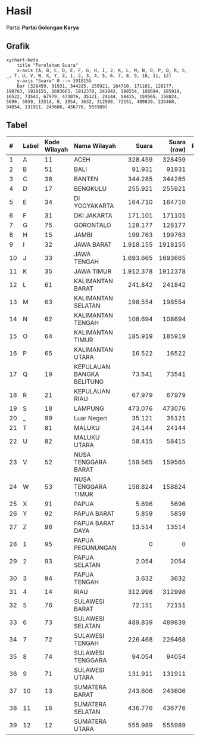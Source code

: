 # Hasil

Partai **Partai Golongan Karya**

## Grafik

```mermaid
xychart-beta
    title "Perolehan Suara"
    x-axis [A, B, C, D, E, F, G, H, I, J, K, L, M, N, O, P, Q, R, S, _, T, U, V, W, X, Y, Z, 1, 2, 3, 4, 5, 6, 7, 8, 9, 10, 11, 12]
    y-axis "Suara" 0 --> 1918155
    bar [328459, 91931, 344285, 255921, 164710, 171101, 128177, 199763, 1918155, 1693665, 1912378, 241842, 198554, 108694, 185919, 16522, 73541, 67979, 473076, 35121, 24144, 58415, 159565, 158824, 5696, 5859, 13514, 0, 2054, 3632, 312998, 72151, 489839, 226468, 94054, 131911, 243606, 436776, 555989]
```

## Tabel

| #  | Label | Kode Wilayah | Nama Wilayah              | Suara     | Suara (raw) | Persentase |
|:-- |:----- |:------------ |:------------------------- | ---------:| -----------:| ----------:|
| 1  | A     | 11           | ACEH                      | 328.459   | 328459      | 2,83       |
| 2  | B     | 51           | BALI                      | 91.931    | 91931       | 0,79       |
| 3  | C     | 36           | BANTEN                    | 344.285   | 344285      | 2,97       |
| 4  | D     | 17           | BENGKULU                  | 255.921   | 255921      | 2,21       |
| 5  | E     | 34           | DI YOGYAKARTA             | 164.710   | 164710      | 1,42       |
| 6  | F     | 31           | DKI JAKARTA               | 171.101   | 171101      | 1,47       |
| 7  | G     | 75           | GORONTALO                 | 128.177   | 128177      | 1,10       |
| 8  | H     | 15           | JAMBI                     | 199.763   | 199763      | 1,72       |
| 9  | I     | 32           | JAWA BARAT                | 1.918.155 | 1918155     | 16,53      |
| 10 | J     | 33           | JAWA TENGAH               | 1.693.665 | 1693665     | 14,59      |
| 11 | K     | 35           | JAWA TIMUR                | 1.912.378 | 1912378     | 16,48      |
| 12 | L     | 61           | KALIMANTAN BARAT          | 241.842   | 241842      | 2,08       |
| 13 | M     | 63           | KALIMANTAN SELATAN        | 198.554   | 198554      | 1,71       |
| 14 | N     | 62           | KALIMANTAN TENGAH         | 108.694   | 108694      | 0,94       |
| 15 | O     | 64           | KALIMANTAN TIMUR          | 185.919   | 185919      | 1,60       |
| 16 | P     | 65           | KALIMANTAN UTARA          | 16.522    | 16522       | 0,14       |
| 17 | Q     | 19           | KEPULAUAN BANGKA BELITUNG | 73.541    | 73541       | 0,63       |
| 18 | R     | 21           | KEPULAUAN RIAU            | 67.979    | 67979       | 0,59       |
| 19 | S     | 18           | LAMPUNG                   | 473.076   | 473076      | 4,08       |
| 20 | _     | 99           | Luar Negeri               | 35.121    | 35121       | 0,30       |
| 21 | T     | 81           | MALUKU                    | 24.144    | 24144       | 0,21       |
| 22 | U     | 82           | MALUKU UTARA              | 58.415    | 58415       | 0,50       |
| 23 | V     | 52           | NUSA TENGGARA BARAT       | 159.565   | 159565      | 1,37       |
| 24 | W     | 53           | NUSA TENGGARA TIMUR       | 158.824   | 158824      | 1,37       |
| 25 | X     | 91           | PAPUA                     | 5.696     | 5696        | 0,05       |
| 26 | Y     | 92           | PAPUA BARAT               | 5.859     | 5859        | 0,05       |
| 27 | Z     | 96           | PAPUA BARAT DAYA          | 13.514    | 13514       | 0,12       |
| 28 | 1     | 95           | PAPUA PEGUNUNGAN          | 0         | 0           | 0,00       |
| 29 | 2     | 93           | PAPUA SELATAN             | 2.054     | 2054        | 0,02       |
| 30 | 3     | 94           | PAPUA TENGAH              | 3.632     | 3632        | 0,03       |
| 31 | 4     | 14           | RIAU                      | 312.998   | 312998      | 2,70       |
| 32 | 5     | 76           | SULAWESI BARAT            | 72.151    | 72151       | 0,62       |
| 33 | 6     | 73           | SULAWESI SELATAN          | 489.839   | 489839      | 4,22       |
| 34 | 7     | 72           | SULAWESI TENGAH           | 226.468   | 226468      | 1,95       |
| 35 | 8     | 74           | SULAWESI TENGGARA         | 94.054    | 94054       | 0,81       |
| 36 | 9     | 71           | SULAWESI UTARA            | 131.911   | 131911      | 1,14       |
| 37 | 10    | 13           | SUMATERA BARAT            | 243.606   | 243606      | 2,10       |
| 38 | 11    | 16           | SUMATERA SELATAN          | 436.776   | 436776      | 3,76       |
| 39 | 12    | 12           | SUMATERA UTARA            | 555.989   | 555989      | 4,79       |



